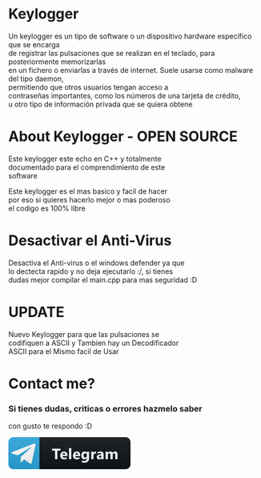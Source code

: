 # Keylogger
Un keylogger es un tipo de software o un dispositivo hardware específico que se encarga</br> 
de registrar las pulsaciones que se realizan en el teclado, para posteriormente memorizarlas </br>
en un fichero o enviarlas a través de internet. Suele usarse como malware del tipo daemon,</br> 
permitiendo que otros usuarios tengan acceso a </br>
contraseñas importantes, como los números de una tarjeta de crédito, </br>
u otro tipo de información privada que se quiera obtene

# About Keylogger - OPEN SOURCE
Este keylogger este echo en C++ y totalmente </br>
documentado para el comprendimiento de este </br>
software
</br>

Este keylogger es el mas basico y facil de hacer </br>
por eso si quieres hacerlo mejor o mas poderoso </br>
el codigo es 100% libre 

# Desactivar el Anti-Virus
Desactiva el Anti-virus o el windows defender ya que </br>
lo dectecta rapido y no deja ejecutarlo :/, si tienes </br>
dudas mejor compilar el main.cpp para mas seguridad :D

# UPDATE
Nuevo Keylogger para que las pulsaciones se </br>
codifiquen a ASCII y Tambien hay un Decodificador </br>
ASCII para el Mismo facil de Usar

# Contact me?
### Si tienes dudas, criticas o errores hazmelo saber </br>
con gusto te respondo :D </br>

[![testers](https://raw.githubusercontent.com/MikeCodesDotNET/ColoredBadges/master/svg/social/telegram.svg)](https://t.me/UserM01000) 
